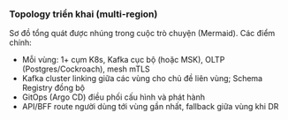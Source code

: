 ### Topology triển khai (multi-region)

Sơ đồ tổng quát được nhúng trong cuộc trò chuyện (Mermaid). Các điểm chính:
- Mỗi vùng: 1+ cụm K8s, Kafka cục bộ (hoặc MSK), OLTP (Postgres/Cockroach), mesh mTLS
- Kafka cluster linking giữa các vùng cho chủ đề liên vùng; Schema Registry đồng bộ
- GitOps (Argo CD) điều phối cấu hình và phát hành
- API/BFF route người dùng tới vùng gần nhất, fallback giữa vùng khi DR


